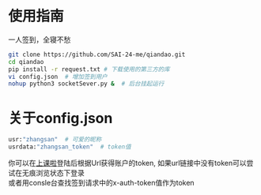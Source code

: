 # 使用指南
一人签到，全寝不愁  
```bash
git clone https://github.com/SAI-24-me/qiandao.git
cd qiandao
pip install -r request.txt # 下载使用的第三方的库    
vi config.json  # 增加签到用户  
nohup python3 socketSever.py &  # 后台挂起运行  
```
# 关于config.json
```python
usr:"zhangsan"  # 可爱的昵称  
usrdata:"zhangsan_token"  # token值  
```
你可以在[上课啦](https://skl.hduhelp.com/?type=2&v=3)登陆后根据Url获得账户的token,
如果url链接中没有token可以尝试在无痕浏览状态下登录   
或者用consle台查找签到请求中的x-auth-token值作为token
